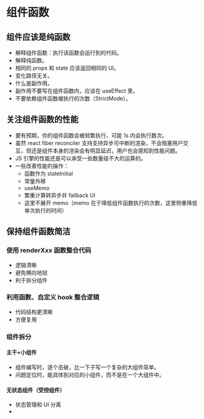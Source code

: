 # 组件函数

## 组件应该是纯函数

- 解释组件函数：执行该函数会运行到的代码。
- 解释纯函数。
- 相同的 props 和 state 应该返回相同的 UI。
- 变化路径无关。
- 什么是副作用。
- 副作用不要写在组件函数内，应该在 useEffect 里。
- 不要依赖组件函数被执行的次数（StrictMode）。

## 关注组件函数的性能

- 要有预期，你的组件函数会被频繁执行，可能 1s 内会执行数次。
- 虽然 react fiber reconciler 支持支持异步可中断的渲染，不会阻塞用户交互，但还是组件本身的渲染会有明显延迟，用户也会感知到性能问题。
- JS 引擎的性能还是可以承受一些数量级不大的运算的。
- 一些改善性能的操作：
  - 函数作为 stateInitial
  - 常量外移
  - useMemo
  - 繁重计算转异步并 fallback UI
  - 这里不展开 memo（memo 在于降低组件函数执行的次数，这里侧重降低单次执行的时间）

## 保持组件函数简洁

### 使用 renderXxx 函数整合代码

- 逻辑清晰
- 避免横向地狱
- 利于拆分组件

### 利用函数、自定义 hook 整合逻辑

- 代码结构更清晰
- 方便复用

### 组件拆分

#### 主干+小组件

- 组件编写时，逐个击破，比一下子写一个复杂的大组件简单。
- 问题定位时，能具体到对应的小组件，而不是在一个大组件中。

#### 无状态组件（受控组件）

- 状态管理和 UI 分离
-
